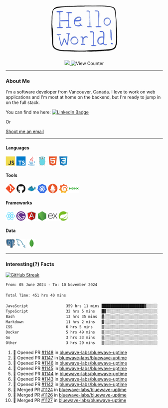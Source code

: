 <div align="center">
    <img src="./img/hello_world.webp" height="200px" width="">
    <div>
        <a href="https://www.linkedin.com/in/ajhollid">
            <img src="https://img.shields.io/badge/LinkedIn-blue"/>
        </a>
        <img src="https://komarev.com/ghpvc/?username=ajhollid&color=yellow" alt="View Counter">
    </div>
</div>

---

### About Me

I'm a software developer from Vancouver, Canada. I love to work on web applications and I'm most at home on the backend, but I'm ready to jump in on the full stack.

You can find me here: [![Linkedin Badge](https://img.shields.io/badge/-ajhollid-blue?style=flat&logo=Linkedin&logoColor=white)](https://www.linkedin.com/in/ajhollid)

Or

[Shoot me an email](mailto:ajhollid@gmail.com)

---

#### Languages

<div>
    <img src="./img/devicons/javascript-original.svg" width=30 height=30 alt="JavaScript">
    <img src="/img/devicons/typescript-original.svg" width=30 height=30 alt="TypeScript">
    <img src="./img/devicons/java-original.svg" width=30 height=30 alt="Java">
    <img src="./img/devicons/go-original.svg" width=30 height=30 alt="Golang">
    <img src="./img/devicons/html5-original.svg" width=30 height=30 alt="HTML 5">
    <img src="./img/devicons/css3-original.svg" width=30 height=30 alt="CSS 3">
</div>

#### Tools

<div>
    <img src="./img/devicons/git-original.svg" width=30 height=30 alt="Git">
    <img src="./img/devicons/github-original.svg" width=30 height=30 alt="Github">
    <img src="./img/devicons/docker-original.svg" width=30 
    height=30 alt="Docker">
    <img src="./img/devicons/kubernetes-original.svg" width=30 height=30 alt="K8">
    <img src="./img/devicons/prometheus-original.svg" width=30 height=30 alt="Prometheus">
    <img src="./img/devicons/grafana-original.svg" width=30 height=30 alt="Grafana">
    <img src="./img/devicons/nginx-original.svg" width=30 height=30 alt="Nginx">
</div>

#### Frameworks

<div>
    <img src="./img/devicons/react-original.svg" width=30 height=30 alt="React">
    <img src="./img/devicons/gatsby-original.svg" width=30 height=30 alt="Gatsby">
    <img src="./img/devicons/angularjs-original.svg" width=30 height=30 alt="AngularJS">
    <img src="./img/devicons/nodejs-original.svg" width=30 height=30 alt="NodeJS">
    <img src="./img/devicons/express-original.svg" width=30 height=30 alt="Express">
    <img src="./img/devicons/spring-original.svg" width=30 height=30 alt="Spring">
</div>

#### Data

<div>
    <img src="./img/devicons/postgresql-original.svg" width=30 height=30 alt="Postgresql">
    <img src="./img/devicons/mysql-original.svg" width=30 height=30 alt="Mysql">
    <img src="./img/devicons/mongodb-original.svg" width=30 height=30 alt="MongoDB">
</div>

---

### Interesting(?) Facts

[![GitHub Streak](http://github-readme-streak-stats.herokuapp.com?user=ajhollid)](https://git.io/streak-stats)

 <!--START_SECTION:waka-->

```txt
From: 05 June 2024 - To: 10 November 2024

Total Time: 451 hrs 40 mins

JavaScript                 359 hrs 11 mins ███████████████████▓░░░░░   78.91 %
TypeScript                 32 hrs 5 mins   █▓░░░░░░░░░░░░░░░░░░░░░░░   07.05 %
Bash                       13 hrs 35 mins  ▓░░░░░░░░░░░░░░░░░░░░░░░░   02.99 %
Markdown                   11 hrs 2 mins   ▓░░░░░░░░░░░░░░░░░░░░░░░░   02.43 %
CSS                        6 hrs 5 mins    ▒░░░░░░░░░░░░░░░░░░░░░░░░   01.34 %
Docker                     5 hrs 49 mins   ▒░░░░░░░░░░░░░░░░░░░░░░░░   01.28 %
Go                         3 hrs 33 mins   ▒░░░░░░░░░░░░░░░░░░░░░░░░   00.78 %
Other                      3 hrs 29 mins   ▒░░░░░░░░░░░░░░░░░░░░░░░░   00.77 %
```

<!--END_SECTION:waka-->


<!--START_SECTION:activity-->
1. 💪 Opened PR [#1148](https://github.com/bluewave-labs/bluewave-uptime/pull/1148) in [bluewave-labs/bluewave-uptime](https://github.com/bluewave-labs/bluewave-uptime)
2. 💪 Opened PR [#1147](https://github.com/bluewave-labs/bluewave-uptime/pull/1147) in [bluewave-labs/bluewave-uptime](https://github.com/bluewave-labs/bluewave-uptime)
3. 💪 Opened PR [#1146](https://github.com/bluewave-labs/bluewave-uptime/pull/1146) in [bluewave-labs/bluewave-uptime](https://github.com/bluewave-labs/bluewave-uptime)
4. 💪 Opened PR [#1145](https://github.com/bluewave-labs/bluewave-uptime/pull/1145) in [bluewave-labs/bluewave-uptime](https://github.com/bluewave-labs/bluewave-uptime)
5. 💪 Opened PR [#1144](https://github.com/bluewave-labs/bluewave-uptime/pull/1144) in [bluewave-labs/bluewave-uptime](https://github.com/bluewave-labs/bluewave-uptime)
6. 💪 Opened PR [#1143](https://github.com/bluewave-labs/bluewave-uptime/pull/1143) in [bluewave-labs/bluewave-uptime](https://github.com/bluewave-labs/bluewave-uptime)
7. 💪 Opened PR [#1142](https://github.com/bluewave-labs/bluewave-uptime/pull/1142) in [bluewave-labs/bluewave-uptime](https://github.com/bluewave-labs/bluewave-uptime)
8. 🎉 Merged PR [#1124](https://github.com/bluewave-labs/bluewave-uptime/pull/1124) in [bluewave-labs/bluewave-uptime](https://github.com/bluewave-labs/bluewave-uptime)
9. 🎉 Merged PR [#1126](https://github.com/bluewave-labs/bluewave-uptime/pull/1126) in [bluewave-labs/bluewave-uptime](https://github.com/bluewave-labs/bluewave-uptime)
10. 🎉 Merged PR [#1127](https://github.com/bluewave-labs/bluewave-uptime/pull/1127) in [bluewave-labs/bluewave-uptime](https://github.com/bluewave-labs/bluewave-uptime)
<!--END_SECTION:activity-->
